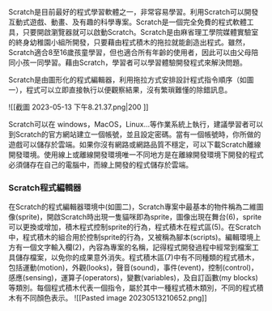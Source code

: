 Scratch是目前最好的程式學習軟體之一，非常容易學習。利用Scratch可以開發互動式遊戲、動畫、及有趣的科學專案。Scratch是一個完全免費的程式軟體工具，只要開啟瀏覽器就可以啟動Scratch。Scratch是由麻省理工學院媒體實驗室的終身幼稚園小組所開發，只要藉由程式積木的拖拉就能創造出程式。雖然，Scratch適合8至16歲孩童學習，但也適合所有年齡的使用者，因此可以由父母陪同小孩一同學習。藉由Scratch，學習者可以學習體驗開發程式來解決問題。

Scratch是由圖形化的程式編輯器，利用拖拉方式安排設計程式指令順序（如圖一），程式可以立即直接執行以便觀察結果，沒有繁瑣難懂的除錯訊息。

![[截圖 2023-05-13 下午8.21.37.png|200 ]]

Scratch可以在 windows，MacOS，Linux...等作業系統上執行，建議學習者可以到Scratch的官方網站建立一個帳號，並且設定密碼。當有一個帳號時，你所做的遊戲可以儲存於雲端。如果你沒有網路或網路品質不穩定，可以下載Scratch離線開發環境。使用線上或離線開發環境唯一不同地方是在離線開發環境下開發的程式必須儲存在自己的電腦中，而線上開發的程式儲存於雲端。

### Scratch程式編輯器
在Scratch的程式編輯器環境中(如圖二)，Scratch專案中最基本的物件稱為二維圖像(sprite)，開啟Scratch時出現一隻貓咪即為sprite，圖像出現在舞台(6)，sprite可以更換或增加，積木程式控制sprite的行為，程式積木在程式區(5)。在Scratch中，程式積木的組合用於控制sprite的行為，又被稱為腳本(scripts)。編輯環境上方有一個文字輸入欄(2)，內容為專案的名稱，記得程式開發過程中經常到檔案工具儲存檔案，以免你的成果意外消失。程式積木區(7)中有不同種類的程式積木，包括運動(motion)，外觀(looks)，聲音(sound)，事件(event)，控制(control)，感應(sensing)，運算子(operators)，變數(variables)，及自訂函數(my blocks)等類別。每個程式積木代表一個指令，屬於其中一種程式積木類別，不同的程式積木有不同顏色表示。
![[Pasted image 20230513210652.png]]